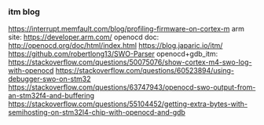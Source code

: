 ### itm blog
https://interrupt.memfault.com/blog/profiling-firmware-on-cortex-m
arm site: https://developer.arm.com/
openocd doc: http://openocd.org/doc/html/index.html
https://blog.japaric.io/itm/
https://github.com/robertlong13/SWO-Parser
openocd+gdb_itm: https://stackoverflow.com/questions/50075076/show-cortex-m4-swo-log-with-openocd
https://stackoverflow.com/questions/60523894/using-debugger-swo-on-stm32
https://stackoverflow.com/questions/63747943/openocd-swo-output-from-an-stm32f4-and-buffering
https://stackoverflow.com/questions/55104452/getting-extra-bytes-with-semihosting-on-stm32l4-chip-with-openocd-and-gdb
